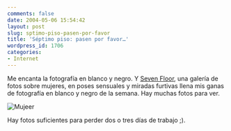 ```yaml
---
comments: false
date: 2004-05-06 15:54:42
layout: post
slug: sptimo-piso-pasen-por-favor
title: 'Séptimo piso: pasen por favor…'
wordpress_id: 1706
categories:
- Internet
---
```


Me encanta la fotografía en blanco y negro. Y [Seven Floor](http://www.7floor.net/inside.php), una galería de fotos sobre mujeres, en poses sensuales y miradas furtivas llena mis ganas de fotografía en blanco y negro de la semana. Hay muchas fotos para ver.





![Mujeer](http://www.minid.net/images/99.png)





Hay fotos suficientes para perder dos o tres días de trabajo ;).




 
